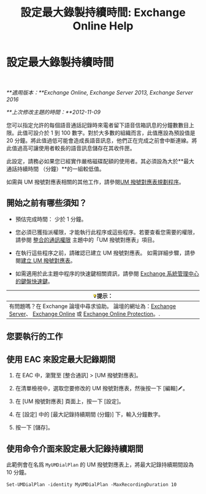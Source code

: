 ﻿---
title: '設定最大錄製持續時間: Exchange Online Help'
TOCTitle: 設定最大錄製持續時間
ms:assetid: 18eeb567-1048-4c82-93cf-612cb12ec5e3
ms:mtpsurl: https://technet.microsoft.com/zh-tw/library/Ee423539(v=EXCHG.150)
ms:contentKeyID: 50472715
ms.date: 05/23/2018
mtps_version: v=EXCHG.150
ms.translationtype: MT
---

# 設定最大錄製持續時間

 

_**適用版本：**Exchange Online, Exchange Server 2013, Exchange Server 2016_

_**上次修改主題的時間：**2012-11-09_

您可以指定允許的每個語音通話記錄時來電者留下語音信箱訊息的分鐘數數目上限。此值可設介於 1 到 100 數字。對於大多數的組織而言，此值應設為預設值是 20 分鐘。將此值過低可能會造成長語音訊息，他們正在完成之前會中斷連線。將此值過高可讓使用者較長的語音訊息儲存在其收件匣。

此設定，請務必如果您已經實作嚴格磁碟配額的使用者。其必須設為大於**最大通話持續時間 （分鐘）**的一組較低值。

如需與 UM 撥號對應表相關的其他工作，請參閱[UM 撥號對應表規劃程序](um-dial-plan-procedures-exchange-2013-help.md)。

## 開始之前有哪些須知？

  - 預估完成時間： 少於 1 分鐘。

  - 您必須已獲指派權限，才能執行此程序或這些程序。若要查看您需要的權限，請參閱 [整合的通訊權限](unified-messaging-permissions-exchange-2013-help.md) 主題中的「UM 撥號對應表」項目。

  - 在執行這些程序之前，請確認已建立 UM 撥號對應表。 如需詳細步驟，請參閱[建立 UM 撥號對應表](create-a-um-dial-plan-exchange-2013-help.md)。

  - 如需適用於此主題中程序的快速鍵相關資訊，請參閱 [Exchange 系統管理中心的鍵盤快速鍵](keyboard-shortcuts-in-the-exchange-admin-center-exchange-online-protection-help.md)。

<table>
<thead>
<tr class="header">
<th><img src="images/Bb124558.tip(EXCHG.150).gif" title="提示" alt="提示" />提示：</th>
</tr>
</thead>
<tbody>
<tr class="odd">
<td>有問題嗎？在 Exchange 論壇中尋求協助。 論壇的網址為：<a href="https://go.microsoft.com/fwlink/p/?linkid=60612">Exchange Server</a>、 <a href="https://go.microsoft.com/fwlink/p/?linkid=267542">Exchange Online</a> 或 <a href="https://go.microsoft.com/fwlink/p/?linkid=285351">Exchange Online Protection</a>。.</td>
</tr>
</tbody>
</table>


## 您要執行的工作

## 使用 EAC 來設定最大記錄期間

1.  在 EAC 中，瀏覽至 \[整合通訊\] \> \[UM 撥號對應表\]。

2.  在清單檢視中，選取您要修改的 UM 撥號對應表，然後按一下 \[編輯\]![編輯圖示](images/JJ218640.6f53ccb2-1f13-4c02-bea0-30690e6ea71d(EXCHG.150).gif "編輯圖示")。

3.  在 \[UM 撥號對應表\] 頁面上，按一下 \[設定\]。

4.  在 \[設定\] 中的 \[最大記錄持續期間 (分鐘)\] 下，輸入分鐘數字。

5.  按一下 \[儲存\]。

## 使用命令介面來設定最大記錄持續期間

此範例會在名爲 `MyUMDialPlan` 的 UM 撥號對應表上，將最大記錄持續期間設為 10 分鐘。

    Set-UMDialPlan -identity MyUMDialPlan -MaxRecordingDuration 10


